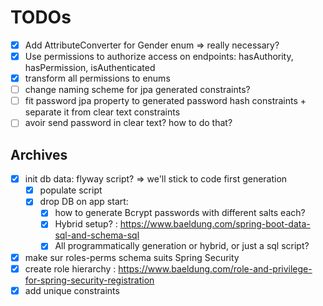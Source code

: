 # TODOs
- [x] Add AttributeConverter for Gender enum => really necessary?
- [x] Use permissions to authorize access on endpoints: hasAuthority, hasPermission, isAuthenticated
- [x] transform all permissions to enums
- [ ] change naming scheme for jpa generated constraints?
- [ ] fit password jpa property to generated password hash constraints + separate it from clear text constraints
- [ ] avoir send password in clear text? how to do that?

## Archives

- [x] init db data: flyway script? => we'll stick to code first generation
    - [x] populate script
    - [x] drop DB on app start:
        - [x] how to generate Bcrypt passwords with different salts each?
        - [x] Hybrid setup? : https://www.baeldung.com/spring-boot-data-sql-and-schema-sql
        - [x] All programmatically generation or hybrid, or just a sql script?
- [x] make sur roles-perms schema suits Spring Security
- [x] create role hierarchy : https://www.baeldung.com/role-and-privilege-for-spring-security-registration
- [x] add unique constraints